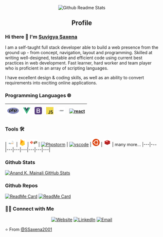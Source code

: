 
<p align="center">
 <img width="100px" src="https://res.cloudinary.com/anuraghazra/image/upload/v1594908242/logo_ccswme.svg" align="center" alt="Github Readme Stats" />
 <h2 align="center">Profile</h2>
</p>

### Hi there 👋 I'm [Suvigya Saxena](https://www.linkedin.com/in/suvigya-saxena-6667811a4/)


<!-- <img src="https://komarev.com/ghpvc/?username=SSaxena2001" alt="suvigya saxena" /> -->

<div>
 <p>
I am a self-taught full stack developer able to build a web presence from the ground up - from concept, navigation, layout and programming. Skilled at writing well-designed, testable and efficient code using current best practices in web development. Fast learner, hard worker and team player who is proficient in an array of scripting languages.

I have excellent design & coding skills, as well as an ability to convert requirements into exciting online applications.
</p>
</div>

### Programming Languages 🌐

| [<img src="https://raw.githubusercontent.com/github/explore/80688e429a7d4ef2fca1e82350fe8e3517d3494d/topics/php/php.png" alt="php" width="38">](https://php.net/) | [<img src="https://raw.githubusercontent.com/github/explore/80688e429a7d4ef2fca1e82350fe8e3517d3494d/topics/vue/vue.png" alt="Vue" width="24">](https://vuejs.org/) | [<img src="https://raw.githubusercontent.com/github/explore/80688e429a7d4ef2fca1e82350fe8e3517d3494d/topics/bootstrap/bootstrap.png" alt="Bootstrap" width="24">](https://getbootstrap.com/) | [<img src="https://raw.githubusercontent.com/github/explore/80688e429a7d4ef2fca1e82350fe8e3517d3494d/topics/javascript/javascript.png" alt="jQuery" width="24">](https://jquery.com/) | [<img src="https://raw.githubusercontent.com/github/explore/80688e429a7d4ef2fca1e82350fe8e3517d3494d/topics/jquery/jquery.png" alt="jQuery" width="24">](https://jquery.com/) | [<img src="https://camo.githubusercontent.com/48d099290b4cb2d7937bcd96e8497cf1845b54a810a6432c70cf944b60b40c77/68747470733a2f2f7261776769742e636f6d2f676f72616e67616a69632f72656163742d69636f6e732f6d61737465722f72656163742d69636f6e732e737667" alt="react" width="24">](https://reactjs.org/)
|---|---|---|---|---|---|
 
### Tools 🛠️

| [<img src="https://raw.githubusercontent.com/github/explore/80688e429a7d4ef2fca1e82350fe8e3517d3494d/topics/mysql/mysql.png" alt="mysql" width="24">](https://www.mysql.com/)
| [<img src="https://raw.githubusercontent.com/github/explore/80688e429a7d4ef2fca1e82350fe8e3517d3494d/topics/firebase/firebase.png" alt="firebase" width="24">](https://firebase.google.com/) | [<img src="https://raw.githubusercontent.com/github/explore/80688e429a7d4ef2fca1e82350fe8e3517d3494d/topics/git/git.png" alt="Git" width="24">](https://git-scm.com/) | [<img src="https://logonoid.com/images/phpstorm-logo.png" alt="Phpstorm" width="24">](https://www.jetbrains.com/phpstorm/) | [<img src="https://upload.wikimedia.org/wikipedia/commons/thumb/2/2d/Visual_Studio_Code_1.18_icon.svg/1200px-Visual_Studio_Code_1.18_icon.svg.png" alt="vscode" width="24">](https://code.visualstudio.com/) | [<img src="https://raw.githubusercontent.com/github/explore/80688e429a7d4ef2fca1e82350fe8e3517d3494d/topics/ubuntu/ubuntu.png" alt="Ubuntu" width="24">](https://ubuntu.com/) | [<img src="https://raw.githubusercontent.com/github/explore/80688e429a7d4ef2fca1e82350fe8e3517d3494d/topics/redis/redis.png" alt="Redis" width="24">](https://redis.io/) | many more...
|---|---|---|---|---|---|---|---|

### Github Stats

[![Anand K. Mainali GitHub Stats](https://github-readme-stats.vercel.app/api?username=SSaxena2001&show_icons=true&count_private=true)](https://github.com/SSaxena2001)

### Github Repos

[![ReadMe Card](https://github-readme-stats.vercel.app/api/pin/?username=SSaxena2001&repo=suvigya-math-garden&show_owner=true)](https://github.com/SSaxena2001/suvigya-math-garden)
[![ReadMe Card](https://github-readme-stats.vercel.app/api/pin/?username=SSaxena2001&repo=Bmi-Calculator-Flutter&show_owner=true)](https://github.com/SSaxena2001/Bmi-Calculator-Flutter)

<h3> 🤝🏻 Connect with Me </h3>

<p align="center">
<a href="https://www.linkedin.com/in/suvigya-saxena-6667811a4/" target="_blank"><img alt="Website" src="https://img.shields.io/badge/Website-www.strange1402.com-blue?style=flat&logo=google-chrome"></a>
<a href="https://www.linkedin.com/in/suvigya-saxena-6667811a4/" target="_blank"><img alt="LinkedIn" src="https://img.shields.io/badge/LinkedIn-@suvigyasaxena-blue?style=flat&logo=linkedin"></a>
<!-- <a href="https://stackoverflow.com/users/8519896/anand-mainali?tab=profile" target="_blank"><img alt="Stack Overflow" src="https://img.shields.io/badge/Stackoverflow-Anand%20Mainali-blue?style=flat&logo=stackoverflow"></a> -->
<a href="mailto:suvigya2001@gmail.com"><img alt="Email" src="https://img.shields.io/badge/Email-suvigya2001@gmail.com-blue?style=flat&logo=gmail"></a>
</p>


⭐️ From [@SSaxena2001](https://github.com/SSaxena2001)

<!--
**SSaxena2001/SSaxena2001** is a ✨ _special_ ✨ repository because its `README.md` (this file) appears on your GitHub profile.

Here are some ideas to get you started:

- 🔭 I’m currently working on ...
- 🌱 I’m currently learning ...
- 👯 I’m looking to collaborate on ...
- 🤔 I’m looking for help with ...
- 💬 Ask me about ...
- 📫 How to reach me: ...
- 😄 Pronouns: ...
- ⚡ Fun fact: ...
-->
